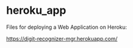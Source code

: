 # heroku_app

Files for deploying a Web Application on Heroku:

https://digit-recognizer-mgr.herokuapp.com/
